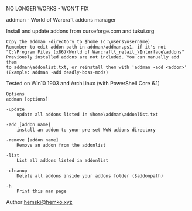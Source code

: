 
NO LONGER WORKS - WON'T FIX


addman - World of Warcraft addons manager


Install and update addons from curseforge.com and tukui.org
    
    Copy the addman -directory to $home (c:\users\username)
    Remember to edit addon path in addman/addman.ps1, if it's not 
    "C:\Program Files (x86)\World of Warcraft\_retail_\Interface\addons"
    Previously installed addons are not included. You can manually add them 
    to addman\addonlist.txt, or reinstall them with 'addman -add <addon>'
    (Example: addman -add deadly-boss-mods)

Tested on Win10 1903 and ArchLinux (with PowerShell Core 6.1)
    
    Options
    addman [options]
    
    -update
        update all addons listed in $home\addman\addonlist.txt

    -add [addon name]
        install an addon to your pre-set WoW addons directory

    -remove [addon name]
        Remove an addon from the addonlist

    -list
        List all addons listed in addonlist

    -cleanup
        Delete all addons inside your addons folder ($addonpath)

    -h
        Print this man page


Author
    hemski@hemko.xyz
